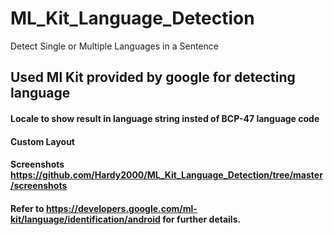 # ML_Kit_Language_Detection
Detect Single or Multiple Languages in a Sentence

## Used Ml Kit provided by google for detecting language

#### Locale to show result in language string insted of BCP-47 language code 
#### Custom Layout

#### Screenshots https://github.com/Hardy2000/ML_Kit_Language_Detection/tree/master/screenshots 

#### Refer to https://developers.google.com/ml-kit/language/identification/android for further details.
